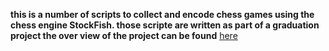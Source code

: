 **this is a number of scripts to collect and encode chess games using the chess engine StockFish. those scripte are written as part of a graduation project the over view of the project can be found** 
[here](https://app.eraser.io/workspace/klSDA1OnkXKIXuUgumU4?origin=share)
